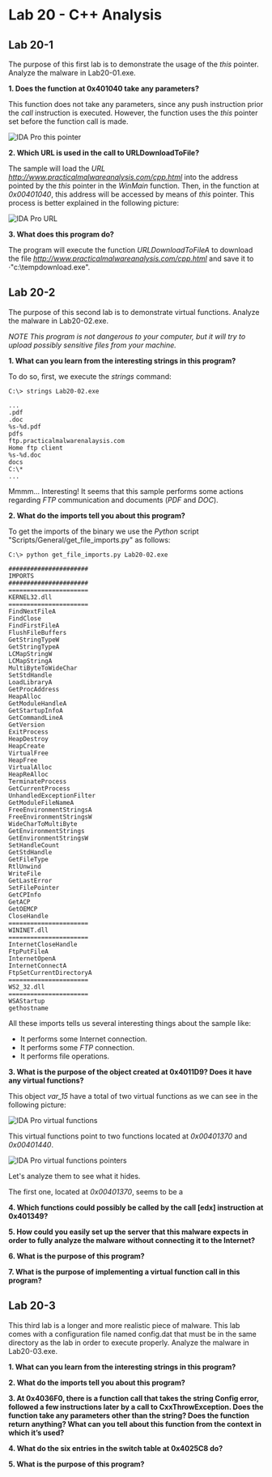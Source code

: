 # Lab 20 - C++ Analysis

## Lab 20-1

The purpose of this first lab is to demonstrate the usage of the _this_ pointer. Analyze the malware in Lab20-01.exe.

**1. Does the function at 0x401040 take any parameters?**

This function does not take any parameters, since any push instruction prior the _call_ instruction is executed. However, the function uses the _this_ pointer set before the function call is made.

![_IDA Pro_ _this_ pointer](../Pictures/Lab_20/lab_20-01_1_ida_pro_1.png)

**2. Which URL is used in the call to URLDownloadToFile?**

The sample will load the _URL_ _http://www.practicalmalwareanalysis.com/cpp.html_ into the address pointed by the _this_ pointer in the _WinMain_ function. Then, in the function at _0x00401040_, this address will be accessed by means of _this_ pointer. This process is better explained in the following picture:

![_IDA Pro_ _URL_](../Pictures/Lab_20/lab_20-01_2_ida_pro_1.png)

**3. What does this program do?**

The program will execute the function _URLDownloadToFileA_ to download the file _http://www.practicalmalwareanalysis.com/cpp.html_ and save it to ·"c:\tempdownload.exe".

## Lab 20-2

The purpose of this second lab is to demonstrate virtual functions. Analyze the malware in Lab20-02.exe.

_NOTE This program is not dangerous to your computer, but it will try to upload possibly sensitive files from your machine._

**1. What can you learn from the interesting strings in this program?**

To do so, first, we execute the _strings_ command:

```
C:\> strings Lab20-02.exe

...
.pdf
.doc
%s-%d.pdf
pdfs
ftp.practicalmalwarenalaysis.com
Home ftp client
%s-%d.doc
docs
C:\*
...
```

Mmmm... Interesting! It seems that this sample performs some actions regarding _FTP_ communication and documents (_PDF_ and _DOC_).

**2. What do the imports tell you about this program?**

To get the imports of the binary we use the _Python_ script "Scripts/General/get_file_imports.py" as follows:

```
C:\> python get_file_imports.py Lab20-02.exe

######################
IMPORTS
######################
======================
KERNEL32.dll
======================
FindNextFileA
FindClose
FindFirstFileA
FlushFileBuffers
GetStringTypeW
GetStringTypeA
LCMapStringW
LCMapStringA
MultiByteToWideChar
SetStdHandle
LoadLibraryA
GetProcAddress
HeapAlloc
GetModuleHandleA
GetStartupInfoA
GetCommandLineA
GetVersion
ExitProcess
HeapDestroy
HeapCreate
VirtualFree
HeapFree
VirtualAlloc
HeapReAlloc
TerminateProcess
GetCurrentProcess
UnhandledExceptionFilter
GetModuleFileNameA
FreeEnvironmentStringsA
FreeEnvironmentStringsW
WideCharToMultiByte
GetEnvironmentStrings
GetEnvironmentStringsW
SetHandleCount
GetStdHandle
GetFileType
RtlUnwind
WriteFile
GetLastError
SetFilePointer
GetCPInfo
GetACP
GetOEMCP
CloseHandle
======================
WININET.dll
======================
InternetCloseHandle
FtpPutFileA
InternetOpenA
InternetConnectA
FtpSetCurrentDirectoryA
======================
WS2_32.dll
======================
WSAStartup
gethostname
```

All these imports tells us several interesting things about the sample like:

- It performs some Internet connection.
- It performs some _FTP_ connection.
- It performs file operations.

**3. What is the purpose of the object created at 0x4011D9? Does it have any virtual functions?**

This object _var_15_ have a total of two virtual functions as we can see in the following picture:

![_IDA Pro_ virtual functions](../Pictures/Lab_20/lab_20-02_3_ida_pro_1.png)

This virtual functions point to two functions located at _0x00401370_ and _0x00401440_.

![_IDA Pro_ virtual functions pointers](../Pictures/Lab_20/lab_20-02_3_ida_pro_2.png)

Let's analyze them to see what it hides.

The first one, located at _0x00401370_, seems to be a

**4. Which functions could possibly be called by the call [edx] instruction at 0x401349?**

**5. How could you easily set up the server that this malware expects in order to fully analyze the malware without connecting it to the Internet?**

**6. What is the purpose of this program?**

**7. What is the purpose of implementing a virtual function call in this program?**

## Lab 20-3

This third lab is a longer and more realistic piece of malware. This lab comes with a configuration file named config.dat that must be in the same directory as the lab in order to execute properly. Analyze the malware in Lab20-03.exe.

**1. What can you learn from the interesting strings in this program?**

**2. What do the imports tell you about this program?**

**3. At 0x4036F0, there is a function call that takes the string Config error, followed a few instructions later by a call to CxxThrowException. Does the function take any parameters other than the string? Does the function return anything? What can you tell about this function from the context in which it’s used?**

**4. What do the six entries in the switch table at 0x4025C8 do?**

**5. What is the purpose of this program?**
